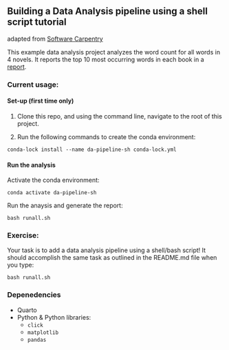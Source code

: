 ## Building a Data Analysis pipeline using a shell script tutorial
adapted from [Software Carpentry](http://software-carpentry.org/)

This example data analysis project analyzes the word count for all words in 4
novels. It reports the top 10 most occurring words in each book in a [report](doc/count_report.qmd).

### Current usage:

#### Set-up (first time only)

1. Clone this repo, and using the command line, navigate to the root of this project.

2. Run the following commands to create the conda environment:

```
conda-lock install --name da-pipeline-sh conda-lock.yml
```

#### Run the analysis 

Activate the conda environment:

```
conda activate da-pipeline-sh
```

Run the anaysis and generate the report:

```
bash runall.sh
``````


### Exercise:

Your task is to add a data analysis pipeline using a shell/bash script!
It should accomplish the same task as outlined in the README.md file when you type:

```
bash runall.sh
```

### Depenedencies
- Quarto
- Python & Python libraries:
    - `click`
    - `matplotlib`
    - `pandas`
